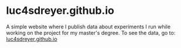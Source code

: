 luc4sdreyer.github.io
=====================

A simple website where I publish data about experiments I run while working on the project for my master's degree. To see the data, go to: [luc4sdreyer.github.io]

[luc4sdreyer.github.io]: https://luc4sdreyer.github.io
